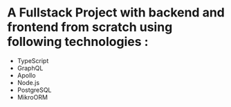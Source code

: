 # A Fullstack Project with backend and frontend from scratch using following technologies :

- TypeScript
- GraphQL
- Apollo
- Node.js
- PostgreSQL
- MikroORM
